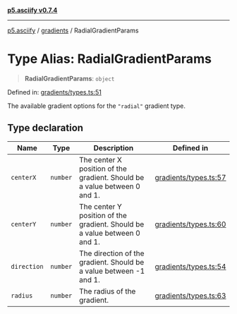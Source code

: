 [**p5.asciify v0.7.4**](../../../README.md)

***

[p5.asciify](../../../README.md) / [gradients](../README.md) / RadialGradientParams

# Type Alias: RadialGradientParams

> **RadialGradientParams**: `object`

Defined in: [gradients/types.ts:51](https://github.com/humanbydefinition/p5.asciify/blob/6fefeaafef48319cd9c62f693034711261e84b1d/src/lib/gradients/types.ts#L51)

The available gradient options for the `"radial"` gradient type.

## Type declaration

| Name | Type | Description | Defined in |
| ------ | ------ | ------ | ------ |
| <a id="centerx"></a> `centerX` | `number` | The center X position of the gradient. Should be a value between 0 and 1. | [gradients/types.ts:57](https://github.com/humanbydefinition/p5.asciify/blob/6fefeaafef48319cd9c62f693034711261e84b1d/src/lib/gradients/types.ts#L57) |
| <a id="centery"></a> `centerY` | `number` | The center Y position of the gradient. Should be a value between 0 and 1. | [gradients/types.ts:60](https://github.com/humanbydefinition/p5.asciify/blob/6fefeaafef48319cd9c62f693034711261e84b1d/src/lib/gradients/types.ts#L60) |
| <a id="direction"></a> `direction` | `number` | The direction of the gradient. Should be a value between -1 and 1. | [gradients/types.ts:54](https://github.com/humanbydefinition/p5.asciify/blob/6fefeaafef48319cd9c62f693034711261e84b1d/src/lib/gradients/types.ts#L54) |
| <a id="radius"></a> `radius` | `number` | The radius of the gradient. | [gradients/types.ts:63](https://github.com/humanbydefinition/p5.asciify/blob/6fefeaafef48319cd9c62f693034711261e84b1d/src/lib/gradients/types.ts#L63) |
